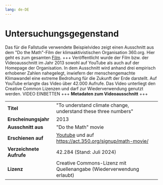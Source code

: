 ```yaml
---
lang: de-DE
---
```

# Untersuchungsgegenstand
Das für die Fallstudie verwendete Beispielvideo zeigt einen Ausschnitt aus dem "Do the Math"-Film der klimaaktivistischen Organisation 360.org. Hier geht es zum gesamten [Film](https://act.350.org/signup/math-movie/).
+++
Veröffentlicht wurde der Film bzw. der Videoausschnitt im Jahr 2013 sowohl auf YouTube als auch auf der Homepage der Organisation. In dem Ausschnitt wird anhand drei empirisch erhobener Zahlen nahegelegt, inwiefern der menschengemachte Klimawandel eine extreme Bedrohung für die Zukunft der Erde darstellt. Auf YouTube erlangte das Video über 42.000 Aufrufe. Das Video unterliegt den Creative Common Lizenzen und darf zur Wiederverwendung genutzt werden. VIDEO EINBETTEN
+++
**Metadaten zum Videoausschnitt**
+++

|                     |                                                    |
|---------------------|----------------------------------------------------|
| **Titel**           | "To understand climate change, understand these three numbers" |
| **Erscheinungsjahr**| 2013                                               |
| **Ausschnitt aus**  | "Do the Math" movie                                |
| **Erschienen auf**  | [Youtube](https://www.youtube.com/watch?v=5KtGg-Lvxso) und auf https://act.350.org/signup/math-movie/ |
| **Verzeichnete Aufrufe** | 42.284 (Stand: Juli 2024)                    |
| **Lizenz**          | Creative Commons-Lizenz mit Quellenangabe (Wiederverwendung erlaubt) |
                        